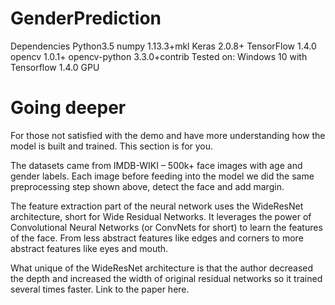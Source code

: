 # GenderPrediction
Dependencies
Python3.5
numpy 1.13.3+mkl
Keras 2.0.8+
TensorFlow 1.4.0
opencv 1.0.1+
opencv-python 3.3.0+contrib
Tested on:
Windows 10 with Tensorflow 1.4.0 GPU
# Going deeper
For those not satisfied with the demo and have more understanding how the model is built and trained. This section is for you.

The datasets came from IMDB-WIKI – 500k+ face images with age and gender labels. Each image before feeding into the model we did the same preprocessing step shown above, detect the face and add margin.

The feature extraction part of the neural network uses the WideResNet architecture, short for Wide Residual Networks. It leverages the power of Convolutional Neural Networks (or ConvNets for short) to learn the features of the face. From less abstract features like edges and corners to more abstract features like eyes and mouth.

What unique of the WideResNet architecture is that the author decreased the depth and increased the width of original residual networks so it trained several times faster. Link to the paper here.

